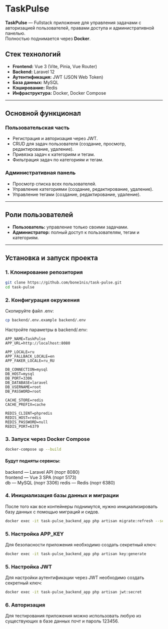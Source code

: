 # TaskPulse

**TaskPulse** — Fullstack приложение для управления задачами с авторизацией пользователей, правами доступа и
административной панелью.  
Полностью поднимается через **Docker**.

## Стек технологий

- **Frontend:** Vue 3 (Vite, Pinia, Vue Router)
- **Backend:** Laravel 12
- **Аутентификация:** JWT (JSON Web Token)
- **База данных:** MySQL
- **Кэширование:** Redis
- **Инфраструктура:** Docker, Docker Compose

---

## Основной функционал

### Пользовательская часть

- Регистрация и авторизация через JWT.
- CRUD для задач пользователя (создание, просмотр, редактирование, удаление).
- Привязка задач к категориям и тегам.
- Фильтрация задач по категориям и тегам.

### Административная панель

- Просмотр списка всех пользователей.
- Управление категориями (создание, редактирование, удаление).
- Управление тегами (создание, редактирование, удаление).

---

## Роли пользователей

- **Пользователь:** управление только своими задачами.
- **Администратор:** полный доступ к пользователям, тегам и категориям.

---

## Установка и запуск проекта

### 1. Клонирование репозитория

```bash
git clone https://github.com/bone1nis/task-pulse.git
cd task-pulse
```

### 2. Конфигурация окружения

Скопируйте файл .env:

```bash
cp backend/.env.example backend/.env
```

Настройте параметры в backend/.env:

```
APP_NAME=TaskPulse
APP_URL=http://localhost:8080

APP_LOCALE=ru
APP_FALLBACK_LOCALE=en
APP_FAKER_LOCALE=ru_RU

DB_CONNECTION=mysql
DB_HOST=mysql
DB_PORT=3306
DB_DATABASE=laravel
DB_USERNAME=root
DB_PASSWORD=root

CACHE_STORE=redis
CACHE_PREFIX=cache

REDIS_CLIENT=phpredis
REDIS_HOST=redis
REDIS_PASSWORD=null
REDIS_PORT=6379

```

### 3. Запуск через Docker Compose

```bash
docker-compose up --build
```

#### Будут подняты сервисы:

backend — Laravel API (порт 8080)  
frontend — Vue 3 SPA (порт 5173)  
db — MySQL (порт 3306)
redis — Redis (порт 6380)

### 4. Инициализация базы данных и миграции

После того как все контейнеры поднимутся, нужно инициализировать базу данных с помощью миграций и сидов.

```bash
docker exec -it task-pulse_backend_app php artisan migrate:refresh --seed
```

### 5. Настройка APP_KEY

Для безопасности приложения необходимо создать секретный ключ:

```bash
docker exec -it task-pulse_backend_app php artisan key:generate
```

### 5. Настройка JWT

Для настройки аутентификации через JWT необходимо создать секретный ключ:

```bash
docker exec -it task-pulse_backend_app php artisan jwt:secret
```

### 6. Авторизация

Для тестирования приложения можно использовать любую из существующих в базе данных почт и пароль 123456.
